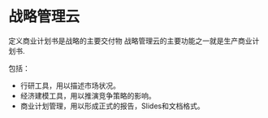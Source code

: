 # 战略管理云

定义商业计划书是战略的主要交付物 战略管理云的主要功能之一就是生产商业计划书.

包括：

- 行研工具，用以描述市场状况。
- 经济建模工具，用以推演竞争策略的影响。
- 商业计划管理，用以形成正式的报告，Slides和文档格式。
